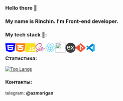 ### Hello there :wave:
### My name is Rinchin. I'm Front-end developer.
### My tech stack :rocket::

<img align="left" height="32" width="32" src="./img/html5.svg" />
<img align="left" height="32" width="32" src="./img/css3.svg" />
<img align="left" height="32" width="32" src="./img/js.svg" />
<img align="left" height="32" width="32" src="./img/sass.svg" />
<img align="left" height="32" width="32" src="./img/react.svg" />
<img align="left" height="32" width="32" src="https://cdn-images-1.medium.com/max/2600/1*u4inayrTX3v3cNwtbZlFHg.png" />
<img align="left" height="32" width="32" src="./img/express.png" />
<img align="left" height="32" width="32" src="./img/git.svg" />
<img align="left" height="32" width="32" src="./img/vscode.svg" />
<br />

### Статистика:
[![Top Langs](https://github-readme-stats.vercel.app/api/top-langs/?username=azmorigan&layout=compact)](https://github.com/azmorigan)

### Контакты:
telegram: **@azmorigan**
